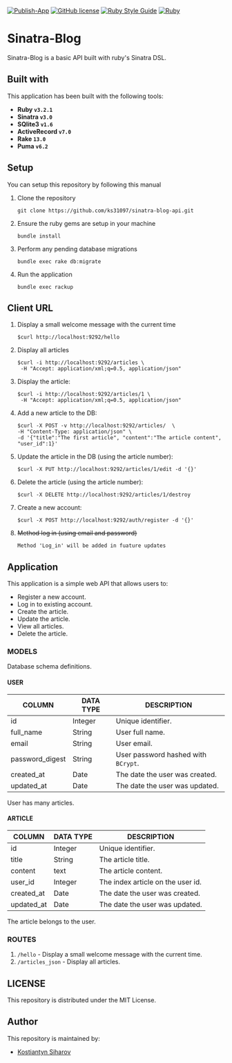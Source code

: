 [![Publish-App](https://github.com/ks31097/sinatra-blog-api/actions/workflows/main.yml/badge.svg)](https://github.com/ks31097/sinatra-blog-api/actions/workflows/main.yml)
[![GitHub license](https://img.shields.io/github/license/Naereen/StrapDown.js.svg)](https://github.com/ks31097/sinatra-blog-api/blob/main/LICENSE)
[![Ruby Style Guide](https://img.shields.io/badge/code_style-rubocop-brightgreen.svg)](https://github.com/rubocop/rubocop)
[![Ruby](https://badgen.net/badge/icon/ruby?icon=ruby&label)](https://https://ruby-lang.org/)

# Sinatra-Blog
Sinatra-Blog is a basic API built with ruby's Sinatra DSL. 

## Built with
This application has been built with the following tools:
- **Ruby `v3.2.1`**
- **Sinatra `v3.0`**
- **SQlite3 `v1.6`**
- **ActiveRecord `v7.0`**
- **Rake `13.0`**
- **Puma `v6.2`**

## Setup
You can setup this repository by following this manual

1. Clone the repository
    ```
    git clone https://github.com/ks31097/sinatra-blog-api.git
    ```
2. Ensure the ruby gems are setup in your machine
    ```
    bundle install
    ```
3. Perform any pending database migrations
    ```
    bundle exec rake db:migrate
    ```
4. Run the application
    ```
    bundle exec rackup
    ```

## Client URL
1. Display a small welcome message with the current time
    ```
    $curl http://localhost:9292/hello
    ```
2. Display all articles
    ```
    $curl -i http://localhost:9292/articles \
     -H "Accept: application/xml;q=0.5, application/json"
    ```
3. Display the article:
    ```
    $curl -i http://localhost:9292/articles/1 \
     -H "Accept: application/xml;q=0.5, application/json"
    ```
4. Add a new article to the DB:
    ```
    $curl -X POST -v http://localhost:9292/articles/  \
    -H "Content-Type: application/json" \
    -d '{"title":"The first article", "content":"The article content", "user_id":1}'
    ```
5. Update the article in the DB (using the article number):
    ```
    $curl -X PUT http://localhost:9292/articles/1/edit -d '{}'
    ```
6. Delete the article (using the article number):
    ```
    $curl -X DELETE http://localhost:9292/articles/1/destroy
    ```
7.  Create a new account:
    ```
    $curl -X POST http://localhost:9292/auth/register -d '{}'
    ```
8. ~~Method log in (using email and password)~~
    ```
    Method 'Log_in' will be added in fuature updates
    ```

## Application
This application is a simple web API that allows users to:
- Register a new account.
- Log in to existing account.
- Create the article.
- Update the article.
- View all articles.
- Delete the article.

### MODELS
Database schema definitions.

#### USER
| COLUMN          | DATA TYPE | DESCRIPTION                           | 
|-----------------|-----------|---------------------------------------|
| id              | Integer   | Unique identifier.                    |
| full_name       | String    | User full name.                       |
| email           | String    | User email.                           |
| password_digest | String    | User password hashed with `BCrypt`.   |
| created_at      | Date      | The date the user was created.        |
| updated_at      | Date      | The date the user was updated.        |

User has many articles.

#### ARTICLE
| COLUMN          | DATA TYPE | DESCRIPTION                           |
|-----------------|-----------|---------------------------------------|
| id              | Integer   | Unique identifier.                    |
| title           | String    | The article title.                    |
| content         | text      | The article content.                  |
| user_id         | Integer   | The index article on the user id.     |
| created_at      | Date      | The date the user was created.        |
| updated_at      | Date      | The date the user was updated.        |

The article belongs to the user.

### ROUTES
1. `/hello` - Display a small welcome message with the current time.
2. `/articles_json` - Display all articles.

## LICENSE
This repository is distributed under the MIT License.

## Author
This repository is maintained by:
- [Kostiantyn Siharov](https://github.com/ks31097) 
